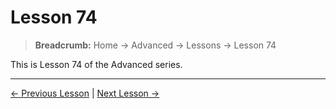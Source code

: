 # Lesson 74

> **Breadcrumb:** Home → Advanced → Lessons → Lesson 74

This is Lesson 74 of the Advanced series.

---

[← Previous Lesson](lesson_73.md) | [Next Lesson →](lesson_75.md)
